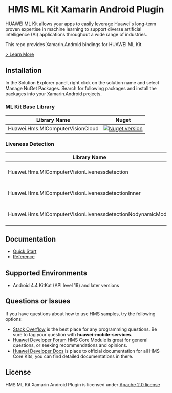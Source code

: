<p align="center">
  <h1 align="center">HMS ML Kit Xamarin Android Plugin</h1>
</p>

HUAWEI ML Kit allows your apps to easily leverage Huawei's long-term proven expertise in machine learning to support diverse artificial intelligence (AI) applications throughout a wide range of industries.

This repo provides Xamarin.Android bindings for HUAWEI ML Kit.

[> Learn More](https://developer.huawei.com/consumer/en/doc/development/HMS-Plugin-Guides/about-service-0000001052602130)

## Installation

In the Solution Explorer panel, right click on the solution name and select Manage NuGet Packages. Search for following packages and install the packages into your Xamarin.Android projects.

### ML Kit Base Library

| Library Name  | Nuget |
|--------|-----|
| Huawei.Hms.MlComputerVisionCloud   |  <a href="https://www.nuget.org/packages/Huawei.Hms.MlComputerVisionCloud"><img src="https://img.shields.io/nuget/v/Huawei.Hms.MlComputerVisionCloud?color=%23ed2a1c&style=for-the-badge" alt="Nuget version"></a> |

### Liveness Detection

| Library Name  | Nuget |
|--------|-----|
| Huawei.Hms.MlComputerVisionLivenessdetection |  <a href="https://www.nuget.org/packages/Huawei.Hms.MlComputerVisionLivenessdetection"><img src="https://img.shields.io/nuget/v/Huawei.Hms.MlComputerVisionLivenessdetection?color=%23ed2a1c&style=for-the-badge" alt="Nuget version"></a> |
| Huawei.Hms.MlComputerVisionLivenessdetectionInner |  <a href="https://www.nuget.org/packages/Huawei.Hms.MlComputerVisionLivenessdetectionInner"><img src="https://img.shields.io/nuget/v/Huawei.Hms.MlComputerVisionLivenessdetectionInner?color=%23ed2a1c&style=for-the-badge" alt="Nuget version"></a> |
| Huawei.Hms.MlComputerVisionLivenessdetectionNodynamicModel  |  <a href="https://www.nuget.org/packages/Huawei.Hms.MlComputerVisionLivenessdetectionNodynamicModel"><img src="https://img.shields.io/nuget/v/Huawei.Hms.MlComputerVisionLivenessdetectionNodynamicModel?color=%23ed2a1c&style=for-the-badge" alt="Nuget version"></a> |

## Documentation

- [Quick Start](https://developer.huawei.com/consumer/en/doc/development/HMS-Plugin-Guides/prepare-dev-env-0000001052968081)
- [Reference](https://developer.huawei.com/consumer/en/doc/development/HMS-Plugin-References-V1/overview-0000001052991421-V1)

## Supported Environments

- Android 4.4 KitKat (API level 19) and later versions

## Questions or Issues

If you have questions about how to use HMS samples, try the following options:
- [Stack Overflow](https://stackoverflow.com/questions/tagged/huawei-mobile-services) is the best place for any programming questions. Be sure to tag your question with **huawei-mobile-services**.
- [Huawei Developer Forum](https://forums.developer.huawei.com/forumPortal/en/home?fid=0101187876626530001) HMS Core Module is great for general questions, or seeking recommendations and opinions.
- [Huawei Developer Docs](https://developer.huawei.com/consumer/en/doc/overview/HMS-Core-Plugin) is place to official documentation for all HMS Core Kits, you can find detailed documentations in there.

## License

HMS ML Kit Xamarin Android Plugin is licensed under [Apache 2.0 license](LICENSE)